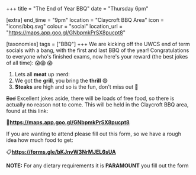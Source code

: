 +++
title = "The End of Year BBQ"
date = "Thursday 6pm"

[extra]
end_time = "9pm"
location = "Claycroft BBQ Area"
icon = "icons/bbq.svg"
colour = "social"
location_url = "https://maps.app.goo.gl/GNbpmkPrSX8pucpt8"

[taxonomies]
tags = ["BBQ"]
+++
We are kicking off the UWCS end of term socials with a bang, with the first and last BBQ of the year! Congratulations to everyone who's finished exams, now here's your reward (the best jokes of all time): :scream::scream: :scream:

1. Lets all **meat** up :nerd:
2. We got the **grill**, you bring the **thrill** :smile:
3. **Steaks** are high and so is the fun, don't miss out :hotdog:

~~Bad~~ Excellent jokes aside, there will be loads of free food, so there is actually no reason not to come. This will be held in the Claycroft BBQ area, found at this link:

:round_pushpin:**https://maps.app.goo.gl/GNbpmkPrSX8pucpt8**

If you are wanting to attend please fill out this form, so we have a rough idea how much food to get:

:clipboard:**https://forms.gle/bKJnvW3NrMJEL6sUA**

**NOTE:** For any dietary requirements it is **PARAMOUNT** you fill out the form
